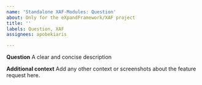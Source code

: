 ```yaml
---
name: 'Standalone XAF-Modules: Question'
about: Only for the eXpandFramework/XAF project
title: ''
labels: Question, XAF
assignees: apobekiaris

---
```


**Question**
A clear and concise description

**Additional context**
Add any other context or screenshots about the feature request here.
